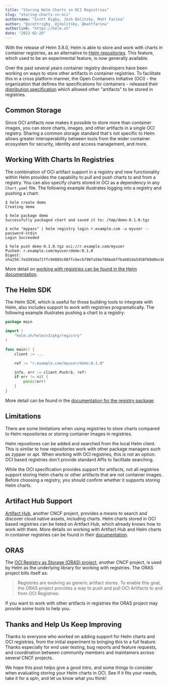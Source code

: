 ```yaml
---
title: "Storing Helm Charts in OCI Registries"
slug: "storing-charts-in-oci"
authorname: "Scott Rigby, Josh Dolitsky, Matt Farina"
author: "@scottrigby, @jdolitsky, @mattfarina"
authorlink: "https://helm.sh"
date: "2022-02-28"
---
```


With the release of Helm 3.8.0, Helm is able to store and work with charts in container registries, as an alternative to [Helm repositories](https://helm.sh/docs/topics/chart_repository/). This feature, which used to be an experimental feature, is now generally available.

<!--more-->

Over the past several years container registry developers have been working on ways to store other artifacts in container registries. To facilitate this in a cross platform manner, the Open Containers Initiative (OCI) - the organization that defines the specifications for containers - released their [distribution specification](https://specs.opencontainers.org/distribution-spec/?v=v1.0.0) which allowed other "artifacts" to be stored in registries.

<!-- ## What Does This Mean For Me? -->

## Common Storage

Since OCI artifacts now makes it possible to store more than container images, you can store charts, images, and other artifacts in a single OCI registry. Sharing a common storage standard that's not specific to Helm allows greater interoperability between tools from the wider container ecosystem for security, identity and access management, and more.

## Working With Charts In Registries

The combination of OCI artifact support in a registry and new functionality within Helm provides the capability to pull and push charts to and from a registry. You can also specify charts stored in OCI as a dependency in any `Chart.yaml` file. The following example illustrates logging into a registry and pushing a chart:

```console
$ helm create demo
Creating demo

$ helm package demo
Successfully packaged chart and saved it to: /tmp/demo-0.1.0.tgz

$ echo "mypass" | helm registry login r.example.com -u myuser --password-stdin
Login Succeeded

$ helm push demo-0.1.0.tgz oci://r.example.com/myuser
Pushed: r.example.com/myuser/demo:0.1.0
Digest: sha256:7ed393daf1ffc94803c08ffcbecb798fa58e786bebffbab02da5458f68d0ecb0
```

More detail on [working with registries can be found in the Helm documentation](https://helm.sh/docs/topics/registries/).

## The Helm SDK

The Helm SDK, which is useful for those building tools to integrate with Helm, also includes support to work with registries programatically. The following example illustrates pushing a chart to a registry:

```go
package main

import (
    "helm.sh/helm/v3/pkg/registry"
)

func main() {
    client := ...

    ref := "r.example.com/myuser/demo:0.1.0"

    info, err := client.Push(b, ref)
    if err != nil {
        panic(err)
    }
}
```

More detail can be found in the [documentation for the registry package](https://pkg.go.dev/helm.sh/helm/v3/pkg/registry).

## Limitations

There are some limitations when using registries to store charts compared to Helm repositories or storing container images in registries.

Helm repositores can be added and searched from the local Helm client. This is similar to how repositories work with other package managers such as zypper or apt. When working with OCI registries, this is not an option. OCI based registries don't provide standard APIs to facilitate searching.

While the OCI specification provides support for artifacts, not all registries support storing Helm charts or other artifacts that are not container images. Before choosing a registry, you should confirm whether it supports storing Helm charts.

## Artifact Hub Support

[Artifact Hub](https://artifacthub.io/), another CNCF project, provides a means to search and discover cloud native assets, including charts. Helm charts stored in OCI based registries can be listed on Artifact Hub, which already knows how to work with them. More details on working with Artifact Hub and Helm charts in container registries can be found in their [documentation](https://artifacthub.io/docs/topics/repositories/#helm-charts-repositories).

## ORAS

The [OCI Registry as Storage (ORAS) project](https://oras.land/), another CNCF project, is used by Helm as the underlying library for working with registries. The ORAS project bills itself as:

> Registries are evolving as generic artifact stores. To enable this goal, the ORAS project provides a way to push and pull OCI Artifacts to and from OCI Registries.

If you want to work with other artifacts in registries the ORAS project may provide some tools to help you.

## Thanks and Help Us Keep Improving

Thanks to everyone who worked on adding support for Helm charts and OCI registries, from the initial experiment to bringing this to a full feature. Thanks especially for end user testing, bug reports and feature requests, and coordination between community members and maintainers across several CNCF projects.

We hope this post helps give a good intro, and some things to consider when evaluating storing your Helm charts in OCI. See if it fits your needs, take it for a spin, and let us know what you think!
